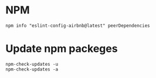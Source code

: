 # NPM

```
npm info "eslint-config-airbnb@latest" peerDependencies
```

# Update npm packeges
```
npm-check-updates -u
npm-check-updates -a
```
